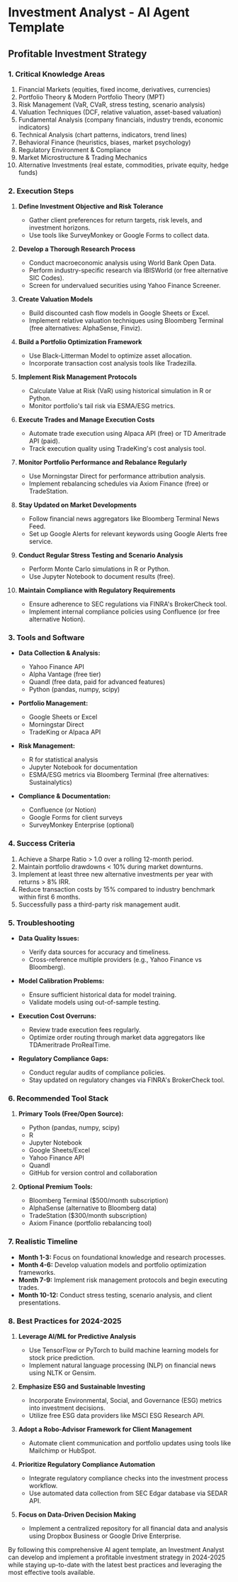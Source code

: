 # Investment Analyst - AI Agent Template

## Profitable Investment Strategy

### 1. Critical Knowledge Areas

1. Financial Markets (equities, fixed income, derivatives, currencies)
2. Portfolio Theory & Modern Portfolio Theory (MPT)
3. Risk Management (VaR, CVaR, stress testing, scenario analysis)
4. Valuation Techniques (DCF, relative valuation, asset-based valuation)
5. Fundamental Analysis (company financials, industry trends, economic indicators)
6. Technical Analysis (chart patterns, indicators, trend lines)
7. Behavioral Finance (heuristics, biases, market psychology)
8. Regulatory Environment & Compliance
9. Market Microstructure & Trading Mechanics
10. Alternative Investments (real estate, commodities, private equity, hedge funds)

### 2. Execution Steps

1. **Define Investment Objective and Risk Tolerance**
   - Gather client preferences for return targets, risk levels, and investment horizons.
   - Use tools like SurveyMonkey or Google Forms to collect data.

2. **Develop a Thorough Research Process**
   - Conduct macroeconomic analysis using World Bank Open Data.
   - Perform industry-specific research via IBISWorld (or free alternative SIC Codes).
   - Screen for undervalued securities using Yahoo Finance Screener.

3. **Create Valuation Models**
   - Build discounted cash flow models in Google Sheets or Excel.
   - Implement relative valuation techniques using Bloomberg Terminal (free alternatives: AlphaSense, Finviz).

4. **Build a Portfolio Optimization Framework**
   - Use Black-Litterman Model to optimize asset allocation.
   - Incorporate transaction cost analysis tools like Tradezilla.

5. **Implement Risk Management Protocols**
   - Calculate Value at Risk (VaR) using historical simulation in R or Python.
   - Monitor portfolio's tail risk via ESMA/ESG metrics.

6. **Execute Trades and Manage Execution Costs**
   - Automate trade execution using Alpaca API (free) or TD Ameritrade API (paid).
   - Track execution quality using TradeKing's cost analysis tool.

7. **Monitor Portfolio Performance and Rebalance Regularly**
   - Use Morningstar Direct for performance attribution analysis.
   - Implement rebalancing schedules via Axiom Finance (free) or TradeStation.

8. **Stay Updated on Market Developments**
   - Follow financial news aggregators like Bloomberg Terminal News Feed.
   - Set up Google Alerts for relevant keywords using Google Alerts free service.

9. **Conduct Regular Stress Testing and Scenario Analysis**
   - Perform Monte Carlo simulations in R or Python.
   - Use Jupyter Notebook to document results (free).

10. **Maintain Compliance with Regulatory Requirements**
    - Ensure adherence to SEC regulations via FINRA's BrokerCheck tool.
    - Implement internal compliance policies using Confluence (or free alternative Notion).

### 3. Tools and Software

- **Data Collection & Analysis:**
  - Yahoo Finance API
  - Alpha Vantage (free tier)
  - Quandl (free data, paid for advanced features)
  - Python (pandas, numpy, scipy)

- **Portfolio Management:**
  - Google Sheets or Excel
  - Morningstar Direct
  - TradeKing or Alpaca API

- **Risk Management:**
  - R for statistical analysis
  - Jupyter Notebook for documentation
  - ESMA/ESG metrics via Bloomberg Terminal (free alternatives: Sustainalytics)

- **Compliance & Documentation:**
  - Confluence (or Notion)
  - Google Forms for client surveys
  - SurveyMonkey Enterprise (optional)

### 4. Success Criteria

1. Achieve a Sharpe Ratio > 1.0 over a rolling 12-month period.
2. Maintain portfolio drawdowns < 10% during market downturns.
3. Implement at least three new alternative investments per year with returns > 8% IRR.
4. Reduce transaction costs by 15% compared to industry benchmark within first 6 months.
5. Successfully pass a third-party risk management audit.

### 5. Troubleshooting

- **Data Quality Issues:**
  - Verify data sources for accuracy and timeliness.
  - Cross-reference multiple providers (e.g., Yahoo Finance vs Bloomberg).

- **Model Calibration Problems:**
  - Ensure sufficient historical data for model training.
  - Validate models using out-of-sample testing.

- **Execution Cost Overruns:**
  - Review trade execution fees regularly.
  - Optimize order routing through market data aggregators like TDAmeritrade ProRealTime.

- **Regulatory Compliance Gaps:**
  - Conduct regular audits of compliance policies.
  - Stay updated on regulatory changes via FINRA's BrokerCheck tool.

### 6. Recommended Tool Stack

1. **Primary Tools (Free/Open Source):**
   - Python (pandas, numpy, scipy)
   - R
   - Jupyter Notebook
   - Google Sheets/Excel
   - Yahoo Finance API
   - Quandl
   - GitHub for version control and collaboration

2. **Optional Premium Tools:**
   - Bloomberg Terminal ($500/month subscription)
   - AlphaSense (alternative to Bloomberg data)
   - TradeStation ($300/month subscription)
   - Axiom Finance (portfolio rebalancing tool)

### 7. Realistic Timeline

- **Month 1-3:** Focus on foundational knowledge and research processes.
- **Month 4-6:** Develop valuation models and portfolio optimization frameworks.
- **Month 7-9:** Implement risk management protocols and begin executing trades.
- **Month 10-12:** Conduct stress testing, scenario analysis, and client presentations.

### 8. Best Practices for 2024-2025

1. **Leverage AI/ML for Predictive Analysis**
   - Use TensorFlow or PyTorch to build machine learning models for stock price prediction.
   - Implement natural language processing (NLP) on financial news using NLTK or Gensim.

2. **Emphasize ESG and Sustainable Investing**
   - Incorporate Environmental, Social, and Governance (ESG) metrics into investment decisions.
   - Utilize free ESG data providers like MSCI ESG Research API.

3. **Adopt a Robo-Advisor Framework for Client Management**
   - Automate client communication and portfolio updates using tools like Mailchimp or HubSpot.

4. **Prioritize Regulatory Compliance Automation**
   - Integrate regulatory compliance checks into the investment process workflow.
   - Use automated data collection from SEC Edgar database via SEDAR API.

5. **Focus on Data-Driven Decision Making**
   - Implement a centralized repository for all financial data and analysis using Dropbox Business or Google Drive Enterprise.

By following this comprehensive AI agent template, an Investment Analyst can develop and implement a profitable investment strategy in 2024-2025 while staying up-to-date with the latest best practices and leveraging the most effective tools available.

